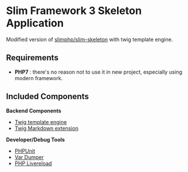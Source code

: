 # Slim Framework 3 Skeleton Application

Modified version of [slimphp/slim-skeleton](https://github.com/slimphp/Slim-Skeleton) with twig template engine.

## Requirements

- **PHP7** : there's no reason not to use it in new project, especially using modern framework.

## Included Components

**Backend Components**

- [Twig template engine](https://packagist.org/packages/twig/twig)
- [Twig Markdown extension](https://packagist.org/packages/jralph/twig-markdown)

**Developer/Debug Tools**

- [PHPUnit](https://packagist.org/packages/phpunit/phpunit)
- [Var Dumper](https://packagist.org/packages/symfony/var-dumper)
- [PHP Livereload](https://github.com/RickySu/php-livereload)

